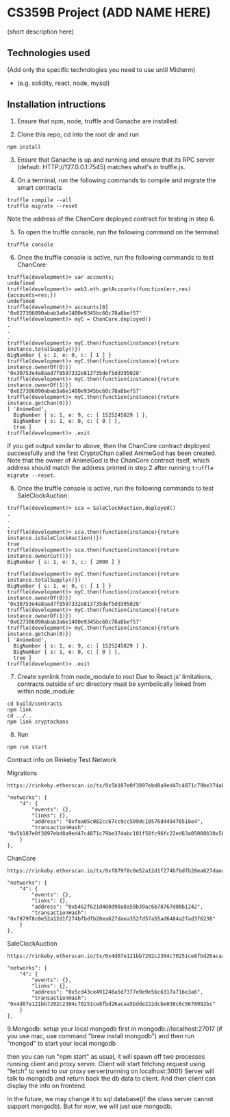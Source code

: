 # CS359B Project (ADD NAME HERE)

(short description here)

## Technologies used

(Add only the specific technologies you need to use until Midterm)

* (e.g. solidity, react, node, mysql)

## Installation intructions

1. Ensure that npm, node, truffle and Ganache are installed.

2. Clone this repo, cd into the root dir and run
```
npm install
```

3. Ensure that Ganache is up and running and ensure that its RPC server (default: HTTP://127.0.0.1:7545) matches what's in truffle.js.

4. On a terminal, run the following commands to compile and migrate the smart contracts
```
truffle compile --all
truffle migrate --reset
```
Note the address of the ChanCore deployed contract for testing in step 6.

5. To open the truffle console, run the following command on the terminal:
```
truffle console
```

6. Once the truffle console is active, run the following commands to test ChanCore:
```
truffle(development)> var accounts;
undefined
truffle(development)> web3.eth.getAccounts(function(err,res){accounts=res;})
undefined
truffle(development)> accounts[0]
'0x627306090abab3a6e1400e9345bc60c78a8bef57'
truffle(development)> myC = ChanCore.deployed()
.
.
.
truffle(development)> myC.then(function(instance){return instance.totalSupply()})
BigNumber { s: 1, e: 0, c: [ 1 ] }
truffle(development)> myC.then(function(instance){return instance.ownerOf(0)})
'0x30753e4a8aad7f8597332e813735def5dd395028'
truffle(development)> myC.then(function(instance){return instance.ownerOf(1)})
'0x627306090abab3a6e1400e9345bc60c78a8bef57'
truffle(development)> myC.then(function(instance){return instance.getChan(0)})
[ 'AnimeGod',
  BigNumber { s: 1, e: 9, c: [ 1525245829 ] },
  BigNumber { s: 1, e: 0, c: [ 0 ] },
  true ]
truffle(development)> .exit
```
If you get output similar to above, then the ChanCore contract deployed successfully and the first CryptoChan called AnimeGod has been created. Note that the owner of AnimeGod is the ChanCore contract itself, which address should match the address printed in step 2 after running `truffle migrate --reset`.

6. Once the truffle console is active, run the following commands to test SaleClockAuction:
```
truffle(development)> sca = SaleClockAuction.deployed()
.
.
.
truffle(development)> sca.then(function(instance){return instance.isSaleClockAuction()})
true
truffle(development)> sca.then(function(instance){return instance.ownerCut()})
BigNumber { s: 1, e: 3, c: [ 2000 ] }

truffle(development)> myC.then(function(instance){return instance.totalSupply()})
BigNumber { s: 1, e: 0, c: [ 1 ] }
truffle(development)> myC.then(function(instance){return instance.ownerOf(0)})
'0x30753e4a8aad7f8597332e813735def5dd395028'
truffle(development)> myC.then(function(instance){return instance.ownerOf(1)})
'0x627306090abab3a6e1400e9345bc60c78a8bef57'
truffle(development)> myC.then(function(instance){return instance.getChan(0)})
[ 'AnimeGod',
  BigNumber { s: 1, e: 9, c: [ 1525245829 ] },
  BigNumber { s: 1, e: 0, c: [ 0 ] },
  true ]
truffle(development)> .exit
```

7. Create symlink from node_module to root
Due to React.js' limitations, contracts outside of src directory must be symbolically linked from within node_module
```
cd build/contracts
npm link
cd ../..
npm link cryptochans
```

8. Run
```
npm run start
```


Contract info on Rinkeby Test Network

Migrations
```
https://rinkeby.etherscan.io/tx/0x5b187e0f3897ebd8a9ed47c4871c79be374abc101f58fc96fc22ed63a05008b3

"networks": {
    "4": {
		"events": {},
		"links": {},
		"address": "0xfea05c082cc67cc9cc509dc10576d449470516e4",
		"transactionHash": "0x5b187e0f3897ebd8a9ed47c4871c79be374abc101f58fc96fc22ed63a05008b30x5b187"
    }
},
```

ChanCore
```
https://rinkeby.etherscan.io/tx/0xf879f8c0e52a12d1f274bfbdfb28ea627daea352fd57a55ad6484a2fad3f6238

"networks": {
	"4": {
		"events": {},
		"links": {},
		"address": "0xb462f621d400d90a8a59b39ac6b78767d00b1242",
		"transactionHash": "0xf879f8c0e52a12d1f274bfbdfb28ea627daea352fd57a55ad6484a2fad3f6238"
	}
},
```

SaleClockAuction
```
https://rinkeby.etherscan.io/tx/0x4d07e121bb7202c2304c70251ce8fbd26acaa5bdde222dcbe038c6c5678992bc

"networks": {
	"4": {
		"events": {},
		"links": {},
		"address": "0x5cd43ce491248a5d7377e9e9e56c6317a716e3a6",
		"transactionHash": "0x4d07e121bb7202c2304c70251ce8fbd26acaa5bdde222dcbe038c6c5678992bc"
	}
},
```


9.Mongodb:
setup your local mongodb first in mongodb://localhost:27017
(if you use mac, use command "brew install mongodb") and then run "mongod" to start your local mongodb

then you can run "npm start" as usual, it will spawn off two processes running client and proxy server. 
Client will start fetching request using "fetch" to send to our proxy server(running on localhost:3001)
Server will talk to mongodb and return back the db data to client. And then client can display the info 
on frontend.

In the future, we may change it to sql database(if the class server cannot support mongodb). But for now, we will just use mongodb.












